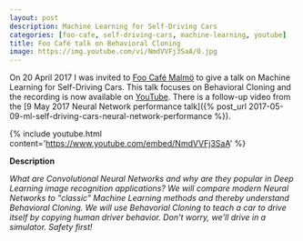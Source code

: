 ```yaml
---
layout: post
description: Machine Learning for Self-Driving Cars
categories: [foo-cafe, self-driving-cars, machine-learning, youtube]
title: Foo Café talk on Behavioral Cloning
image: https://img.youtube.com/vi/NmdVVFj3SaA/0.jpg
---
```


On 20 April 2017 I was invited to [Foo Café Malmö](https://foocafe.org/) to give a talk on Machine Learning for Self-Driving Cars. This talk focuses on Behavioral Cloning and the recording is now available on [YouTube](https://www.youtube.com/watch?v=NmdVVFj3SaA). There is a follow-up video from the [9 May 2017 Neural Network performance talk]({% post_url 2017-05-09-ml-self-driving-cars-neural-network-performance %}).

{% include youtube.html content='https://www.youtube.com/embed/NmdVVFj3SaA' %}

**Description**

*What are Convolutional Neural Networks and why are they popular in Deep Learning image recognition applications? We will compare modern Neural Networks to "classic" Machine Learning methods and thereby understand Behavioral Cloning. We will use Behavorial Cloning to teach a car to drive itself by copying human driver behavior. Don't worry, we'll drive in a simulator. Safety first!*